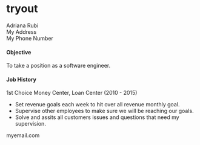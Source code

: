 # tryout
<!DOCTYPE html>
<html>
	<head>
		<link type="text/css" rel="stylesheet" href="stylesheet.css"/>
		<title></title>
	</head>
	<body>
	<div id="header"><p class="header">Adriana Rubi<br>My Address<br>My Phone Number</p></div>
	<div class="left"></div>
	<div class="right">
	<h4>Objective</h4>
			<p>To take a position as a software engineer.</p>
			<h4>Job History</h4>
			<p>1st Choice Money Center, Loan Center (2010 - 2015)</p>
			<ul>
				<li>Set revenue goals each week to hit over all revenue monthly goal.</li>
				<li>Supervise other employees to make sure we will be reaching our goals.</li>
				<li>Solve and assits all customers issues and questions that need my supervision.</li>
			</ul></div>
	<div id="footer"class="footer"><p>myemail.com</p></div>
	</body>
</html>
